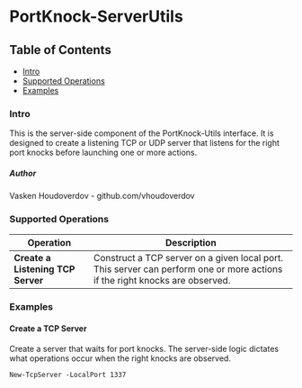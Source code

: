 # PortKnock-ServerUtils

## Table of Contents
* [Intro](#intro)
* [Supported Operations](#operations)
* [Examples](#examples)

### <a name="intro"></a>Intro
This is the server-side component of the PortKnock-Utils interface.  It is designed to create a listening TCP or UDP server that listens for the right port knocks before launching one or more actions.

#####  Author
Vasken Houdoverdov  - github.com/vhoudoverdov

### <a name="operations"></a>Supported Operations

| Operation | Description |
| --- | --- |
| **Create a Listening TCP Server** | Construct a TCP server on a given local port.  This server can perform one or more actions if the right knocks are observed. |


### <a name="examples"></a>Examples
#### Create a TCP Server
Create a server that waits for port knocks.  The server-side logic dictates what operations occur when the right knocks are observed.
```
New-TcpServer -LocalPort 1337
```
